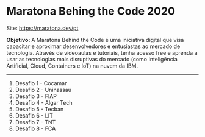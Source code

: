 # Maratona Behing the Code 2020

Site: https://maratona.dev/pt

<p><b>Objetivo: </b> A Maratona Behind the Code é uma iniciativa digital que visa capacitar e aproximar desenvolvedores e entusiastas ao mercado de tecnologia. Através de videoaulas e tutoriais, tenha acesso free e aprenda a usar as tecnologias mais disruptivas do mercado (como Inteligência Artificial, Cloud, Containers e IoT) na nuvem da IBM.</p> 

<hr />

<ol>
  <li>Desafio 1 - Cocamar</li>
  <li>Desafio 2 - Uninassau</li>
  <li>Desafio 3 - FIAP</li>
  <li>Desafio 4 - Algar Tech</li>
  <li>Desafio 5 - Tecban</li>
  <li>Desafio 6 - LIT</li>
  <li>Desafio 7 - TNT</li>
  <li>Desafio 8 - FCA</li>
</ol>
